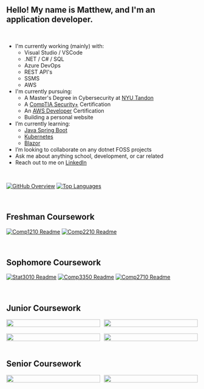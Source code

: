 ## Hello! My name is Matthew, and I'm an application developer.

<br>

- I'm currently working (mainly) with:
    - Visual Studio / VSCode
    - .NET / C# / SQL
    - Azure DevOps
    - REST API's
    - SSMS
    - AWS
- I'm currently pursuing:
    - A Master's Degree in Cybersecurity at [NYU Tandon](https://engineering.nyu.edu/academics/programs/cybersecurity-ms-campus)
    - A [CompTIA Security+](https://www.comptia.org/certifications/security) Certification
    - An [AWS Developer](https://aws.amazon.com/certification/certified-developer-associate/) Certification
    - Building a personal website
- I’m currently learning:
    - [Java Spring Boot](https://spring.io/projects/spring-boot)
    - [Kubernetes](https://kubernetes.io/)
    - [Blazor](https://dotnet.microsoft.com/en-us/apps/aspnet/web-apps/blazor)
- I’m looking to collaborate on any dotnet FOSS projects
- Ask me about anything school, development, or car related
- Reach out to me on [LinkedIn](https://www.linkedin.com/in/matthew-bentz-0a216a243/)

<br>

[![GitHub Overview](https://github-readme-stats.vercel.app/api?username=MatthewBentz&hide=issues&count_private=true&show_icons=true&theme=transparent&include_all_commits=true&custom_title=Matthew's%20GitHub)](https://github.com/anuraghazra/github-readme-stats)
[![Top Languages](https://github-readme-stats.vercel.app/api/top-langs/?username=MatthewBentz&theme=transparent&size_weight=0.5&count_weight=0.5&langs_count=10&hide=makefile,c&layout=compact)](https://github.com/anuraghazra/convoychat)

<br>

## Freshman Coursework

[![Comp1210 Readme](https://github-readme-stats.vercel.app/api/pin/?username=MatthewBentz&repo=Comp1210&theme=transparent)](https://github.com/anuraghazra/github-readme-stats)
[![Comp2210 Readme](https://github-readme-stats.vercel.app/api/pin/?username=MatthewBentz&repo=Comp2210&theme=transparent)](https://github.com/anuraghazra/github-readme-stats)

<br>

## Sophomore Coursework

[![Stat3010 Readme](https://github-readme-stats.vercel.app/api/pin/?username=MatthewBentz&repo=Stat3010&theme=transparent)](https://github.com/anuraghazra/github-readme-stats)
[![Comp3350 Readme](https://github-readme-stats.vercel.app/api/pin/?username=MatthewBentz&repo=Comp3350&theme=transparent)](https://github.com/anuraghazra/github-readme-stats)
[![Comp2710 Readme](https://github-readme-stats.vercel.app/api/pin/?username=MatthewBentz&repo=Comp2710&theme=transparent)](https://github.com/anuraghazra/github-readme-stats)

<br>

## Junior Coursework

<div style="display: flex; flex-wrap: wrap; justify-content: space-between;">
  <div style="width: 49%;">
    <a href="https://github.com/anuraghazra/github-readme-stats">
      <img align="center" src="https://github-readme-stats.vercel.app/api/pin/?username=MatthewBentz&repo=Comp4320&theme=transparent" style="width: 100%; height: 100%;" />
    </a>
  </div>
  <div style="width: 49%;">
    <a href="https://github.com/anuraghazra/github-readme-stats">
      <img align="center" src="https://github-readme-stats.vercel.app/api/pin/?username=MatthewBentz&repo=Comp3220&theme=transparent" style="width: 100%; height: 100%;" />
    </a>
  </div>
</div>

<br>

<div style="display: flex; flex-wrap: wrap; justify-content: space-between;">
  <div style="width: 49%;">
    <a href="https://github.com/anuraghazra/github-readme-stats">
      <img align="center" src="https://github-readme-stats.vercel.app/api/pin/?username=MatthewBentz&repo=Comp3700&theme=transparent" style="width: 100%; height: 100%;" />
    </a>
  </div>
  <div style="width: 49%;">
    <a href="https://github.com/anuraghazra/github-readme-stats">
      <img align="center" src="https://github-readme-stats.vercel.app/api/pin/?username=MatthewBentz&repo=Comp3500&theme=transparent" style="width: 100%; height: 100%;" />
    </a>
  </div>
</div>

<br>

## Senior Coursework

<div style="display: flex; flex-wrap: wrap; justify-content: space-between;">
  <div style="width: 49%;">
    <a href="https://github.com/anuraghazra/github-readme-stats">
      <img align="center" src="https://github-readme-stats.vercel.app/api/pin/?username=MatthewBentz&repo=Comp5120&theme=transparent" style="width: 100%; height: 100%;" />
    </a>
  </div>
  <div style="width: 49%;">
    <a href="https://github.com/anuraghazra/github-readme-stats">
      <img align="center" src="https://github-readme-stats.vercel.app/api/pin/?username=MatthewBentz&repo=Comp5970&theme=transparent" style="width: 100%; height: 100%;" />
    </a>
  </div>
</div>

